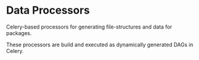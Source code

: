 # Data Processors

Celery-based processors for generating file-structures and data for packages.

These processors are build and executed as dynamically generated DAGs in Celery.
